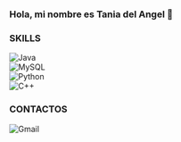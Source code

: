 ### Hola, mi nombre es Tania del Angel 👋

<!--
**taniadah/taniadah** is a ✨ _special_ ✨ repository because its `README.md` (this file) appears on your GitHub profile.

Here are some ideas to get you started:

- 🔭 I’m currently working on ...
- 🌱 I’m currently learning ...
- 👯 I’m looking to collaborate on ...
- 🤔 I’m looking for help with ...
- 💬 Ask me about ...
- 📫 How to reach me: ...
- 😄 Pronouns: ...
- ⚡ Fun fact: ...
-->
### SKILLS
![Java](https://img.shields.io/badge/Java-red?style=for-the-badge&logo=appveyor&logoColor=violet&labelColor=101010)<br>
![MySQL](https://img.shields.io/badge/MySQL-blue?style=for-the-badge&logo=mysql&logoColor=orange&labelColor=101010)<br>
![Python](https://img.shields.io/badge/Python-yellow?style=for-the-badge&logo=python&logoColor=blue&labelColor=101010)<br>
![C++](https://img.shields.io/badge/C++-black?style=for-the-badge&logo=cplusplus&logoColor=green&labelColor=101010)<br>

### CONTACTOS
![Gmail](https://img.shields.io/badge/taniadelangelh@gmail.com-red?style=for-the-badge&logo=gmail&logoColor=red&labelColor=101010)<br>
 


